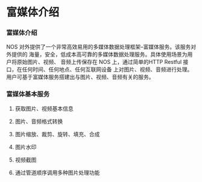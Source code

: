 # 富媒体介绍

### **富媒体介绍**

NOS 对外提供了一个非常高效易用的多媒体数据处理框架–富媒体服务。该服务对外提供的 海量，安全，低成本高可靠的多媒体数据处理服务。具体使用场景为用户将原始图片、视频、 音频上传保存在 NOS 上，通过简单的HTTP Restful 接口，在任何时间、任何地点、任何互联网设备 上对图片、视频、音频进行处理。用户可基于富媒体服务搭建出与图片、视频、音频有关的服务。

### **富媒体基本服务**

1. 获取图片、视频基本信息

2. 图片、音频格式转换

3. 图片缩放、裁剪、旋转、填充、合成

4. 图片水印

5. 视频截图

6. 通过管道顺序调用多种图片处理功能